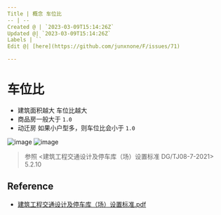 ```yaml
---
Title | 概念 车位比
-- | --
Created @ | `2023-03-09T15:14:26Z`
Updated @| `2023-03-09T15:14:26Z`
Labels | ``
Edit @| [here](https://github.com/junxnone/F/issues/71)

---
```

# 车位比
- 建筑面积越大 车位比越大
- 商品房一般大于 `1.0`
- 动迁房 如果小户型多，则车位比会小于 `1.0`

![image](https://user-images.githubusercontent.com/2216970/224066469-48eae7a3-a4ea-4d07-81b0-5c32a1e5d586.png)
![image](https://user-images.githubusercontent.com/2216970/224066647-8bb38c1f-55ae-4c63-a8b4-2543229b2c4e.png)

> 参照 <建筑工程交通设计及停车库（场）设置标准 DG/TJ08-7-2021> 5.2.10

## Reference
- [建筑工程交通设计及停车库（场）设置标准.pdf](https://github.com/junxnone/F/files/10932959/default.pdf)

